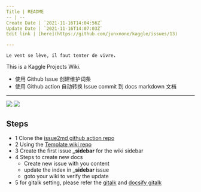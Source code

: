 ```yaml
---
Title | README
-- | --
Create Date | `2021-11-16T14:04:56Z`
Update Date | `2021-11-16T14:07:03Z`
Edit link | [here](https://github.com/junxnone/kaggle/issues/13)

---
```

`Le vent se lève, ‌‍‍‌‍​‌‌‍​‍‌‌‌‌​‌‌‍‍‍​‌‍‍‍‍​‌‍‍‍‍​‌‍‍‌‍​‌‌‍​‍‍‌‌‌​‌‌‍‍‍​‌‌‌‍‍​‌‍‍‍‍​‌‍‍‌‍​‌‌‍​‌‌‌‌‍​‌‌‍‌​‍‌‌‌‌​‍‍‍‍‍​‍‍‍​‍‌​‌​‌‌‌​‌‌‌‌​‌‌‍il faut tenter de vivre.`

This is a Kaggle Projects Wiki.

- 使用 Github Issue 创建维护词条 
- 使用 Github action 自动转换 Issue commit 到 docs markdown 文档

----

[![](https://img.shields.io/badge/%2B-Create%20New%20Item-brightgreen)](https://github.com/junxnone/kaggle/issues/new)
[![](https://img.shields.io/badge/%2B-Edit%20Sidebar-brightgreen)](https://github.com/junxnone/kaggle/issues/12)



## Steps

- 1 Clone the [issue2md github action repo](https://github.com/junxnone/wiki_issue2md)
- 2 Using the [Template wiki repo](https://github.com/junxnone/twiki)
- 3 Create the first issue **_sidebar** for the wiki sidebar
- 4 Steps to create new docs
  - Create new issue with you content
  - update the index in **_sidebar** issue
  - goto your wiki to verify the update
- 5 for gitalk setting, please refer the [gitalk](https://github.com/gitalk/gitalk) and [docsify gitalk](https://docsify.js.org/#/plugins?id=gitalk)

